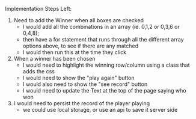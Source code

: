 Implementation Steps Left:

1. Need to add the Winner when all boxes are checked
    - I would add all the combinations in an array (ie. 0,1,2 or 0,3,6 or 0,4,8);
    - then have a for statement that runs through all the different array options above, to see if there are any matched
    - I would then run this at the time they click
2. When a winner has been chosen 
    - I would need to highlight the winning row/column using a class that adds the css
    - I would need to show the "play again" button
    - I would also need to show the "see record" button
    - I would need to update the Text at the top of the page saying who won
3. I would need to persist the record of the player playing
    - we could use local storage, or use an api to save it server side